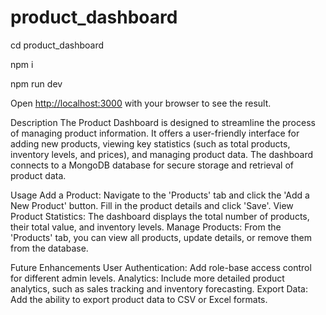 # product_dashboard

cd product_dashboard                                                                                                                               

npm i   


npm run dev


Open [http://localhost:3000](http://localhost:3000) with your browser to see the result.



Description
The Product Dashboard is designed to streamline the process of managing product information. It offers a user-friendly interface for adding new products, viewing key statistics (such as total products, inventory levels, and prices), and managing product data. The dashboard connects to a MongoDB database for secure storage and retrieval of product data.

Usage
        Add a Product: Navigate to the
'Products' tab and click the 'Add a New Product' button. Fill in the product details and click 'Save'.
        View Product Statistics: The 
dashboard displays the total number of products, their total value, and inventory levels.
        Manage Products: From the 'Products'
tab, you can view all products, update details, or remove them from the database.


Future Enhancements
        User Authentication: Add role-base
access control for different admin levels.
        Analytics: Include more
detailed product analytics, such as sales tracking and inventory forecasting.
        Export Data: Add the ability to 
export product data to CSV or Excel formats.
